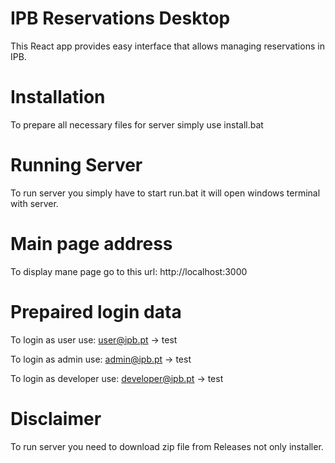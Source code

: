 
# IPB Reservations Desktop

This React app provides easy interface that allows managing reservations in IPB.

# Installation

To prepare all necessary files for server simply use install.bat

# Running Server

To run server you simply have to start run.bat it will open windows terminal with server.

# Main page address

To display mane page go to this url: http://localhost:3000

# Prepaired login data

To login as user use: user@ipb.pt -> test

To login as admin use: admin@ipb.pt -> test

To login as developer use: developer@ipb.pt -> test

# Disclaimer

To run server you need to download zip file from Releases not only installer.